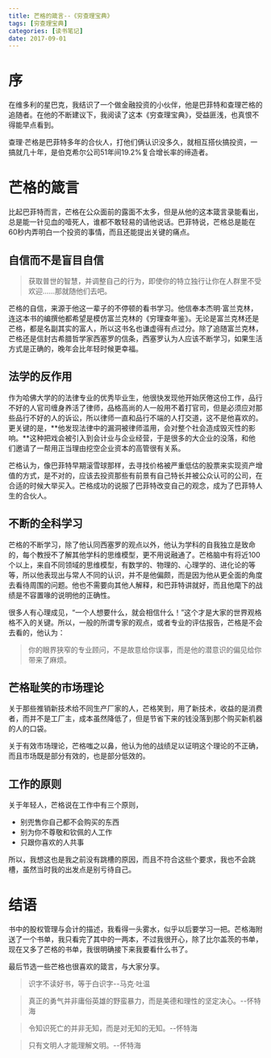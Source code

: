 ```yaml
---
title: 芒格的箴言--《穷查理宝典》
tags: [穷查理宝典]
categories: [读书笔记]
date: 2017-09-01
---
```


# 序
在维多利的星巴克，我结识了一个做金融投资的小伙伴，他是巴菲特和查理芒格的追随者。在他的不断建议下，我阅读了这本《穷查理宝典》，受益匪浅，也真恨不得能早点看到。

查理·芒格是巴菲特多年的合伙人，打他们俩认识没多久，就相互搭伙搞投资，一搞就几十年，是伯克希尔公司51年间19.2%复合增长率的缔造者。

<!-- more -->

# 芒格的箴言
比起巴菲特而言，芒格在公众面前的露面不太多，但是从他的这本箴言录能看出，总是能一针见血的噎死人，谁都不敢轻易的请他说话。巴菲特说，芒格总是能在60秒内弄明白一个投资的事情，而且还能提出关键的痛点。

## 自信而不是盲目自信
> 获取普世的智慧，并调整自己的行为，即使你的特立独行让你在人群里不受欢迎......那就随他们去吧。

芒格的自信，来源于他这一辈子的不停顿的看书学习。他信奉本杰明·富兰克林，连这本书的编撰他都希望是模仿富兰克林的《穷理查年鉴》。无论是富兰克林还是芒格，都是名副其实的富人，所以这书名也谦虚得有点过分。除了追随富兰克林，芒格还是信封古希腊哲学家西塞罗的信条，西塞罗认为人应该不断学习，如果生活方式是正确的，晚年会比年轻时候更幸福。

## 法学的反作用
作为哈佛大学的的法律专业的优秀毕业生，他很快发现他开始厌倦这份工作，品行不好的人官司缠身养活了律师，品格高尚的人一般用不着打官司，但是必须应对那些品行不好的人的诉讼，所以律师一直和品行不端的人打交道，这不是他喜欢的。更关键的是，**他发现法律中的漏洞被律师滥用，会对整个社会造成毁灭性的影响。**这种把戏会被引入到会计业与企业经营，于是很多的大企业的没落，和他们邀请了一帮用正当理由挖空企业资本的高管很有关系。

芒格认为，像巴菲特早期滚雪球那样，去寻找价格被严重低估的股票来实现资产增值的方式，是不对的，应该去投资那些有前景有自己特长并被公众认可的公司，在合适的时候大举买入。芒格成功的说服了巴菲特改变自己的观念，成为了巴菲特人生的合伙人。

## 不断的全科学习
芒格的不断学习，除了他认同西塞罗的观点以外，他认为学科的自我独立是致命的，每个教授不了解其他学科的思维模型，更不用说融通了。芒格脑中有将近100个以上，来自不同领域的思维模型，有数学的、物理的、心理学的、进化论的等等，所以他表现出与常人不同的认识，并不是他偏颇，而是因为他从更全面的角度去看待周围的问题。他也不需要向其他人解释，和巴菲特讲就好，而且他麾下的战绩是不容置喙的说明他的正确性。

很多人有心理成见，“一个人想要什么，就会相信什么！”这个才是大家的世界观格格不入的关键。所以，一般的所谓专家的观点，或者专业的评估报告，芒格是不会去看的，他认为：
> 你的眼界狭窄的专业顾问，不是故意给你误事，而是他的潜意识的偏见给你带来了麻烦。

## 芒格耻笑的市场理论
关于那些推销新技术给不同生产厂家的人，芒格笑到，用了新技术，收益的是消费者，而并不是工厂主，成本虽然降低了，但是节省下来的钱没落到那个购买新机器的人的口袋。

关于有效市场理论，芒格嗤之以鼻，他认为他的战绩足以证明这个理论的不正确，而且市场既是部分有效的，也是部分低效的。


## 工作的原则
关于年轻人，芒格说在工作中有三个原则，
- 别兜售你自己都不会购买的东西
- 别为你不尊敬和钦佩的人工作
- 只跟你喜欢的人共事

所以，我想这也是我之前没有跳槽的原因，而且不符合这些个要求，我也不会跳槽，虽然当时我的出发点是别亏待自己。

# 结语
书中的股权管理与会计的描述，我看得一头雾水，似乎以后要学习一把。芒格海附送了一个书单，我只看完了其中的一两本，不过我很开心，除了比尔盖茨的书单，现在又多了芒格的书单，我很明确接下来我要看什么书了。

最后节选一些芒格也很喜欢的箴言，与大家分享。
> 识字不读好书，等于白识字--马克·吐温

> 真正的勇气并非庸俗英雄的野蛮暴力，而是美德和理性的坚定决心。--怀特海

> 令知识死亡的并非无知，而是对无知的无知。--怀特海

> 只有文明人才能理解文明。--怀特海

